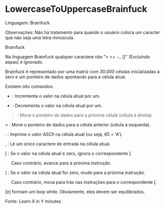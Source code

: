 # LowercaseToUppercaseBrainfuck
Linguagem: Brainfuck

Observações: Não há tratamento para quando o usuário coloca um caracter que não seja uma letra minúscula.


Brainfuck

Na linguagem Brainfuck qualquer caractere não "> <+ -., []" (Excluindo aspas) é ignorado.


Brainfuck é representado por uma matriz com 30.000 células inicializadas a zero
e um ponteiro de dados apontando para a célula atual.


Existem oito comandos:

+ : Incrementa o valor na célula atual por um.

- : Decrementa o valor na célula atual por um.

> : Move o ponteiro de dados para a próxima célula (célula à direita).

< : Move o ponteiro de dados para a célula anterior (célula à esquerda).

. : Imprime o valor ASCII na célula atual (ou seja, 65 = 'A').

, : Lê um único caractere de entrada na célula atual.

[ : Se o valor na célula atual é zero, ignora o correspondente ].

     Caso contrário, avance para a próxima instrução.
     
] : Se o valor na célula atual for zero, mude para a próxima instrução.

     Caso contrário, mova para trás nas instruções para o correspondente [.
     

[e] formam um loop while. Obviamente, eles devem ser equilibrados.

Fonte: Learn X in Y minutes
